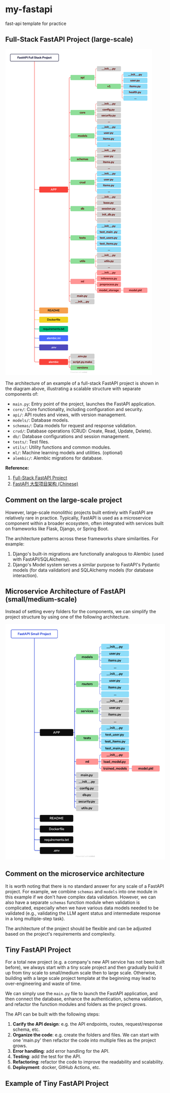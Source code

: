 # my-fastapi
fast-api template for practice

## Full-Stack FastAPI Project (large-scale)
![FastAPI Full-Stack Project Architecture](large_project_architecture.png)

The architecture of an example of a full-stack FastAPI project is shown in the diagram above, illustrating a scalable structure with separate components of:

- `main.py`: Entry point of the project, launches the FastAPI application.
- `core/`: Core functionality, including configuration and security.
- `api/`: API routes and views, with version management.
- `models/`: Database models.
- `schemas/`: Data models for request and response validation.
- `crud/`: Database operations (CRUD: Create, Read, Update, Delete).
- `db/`: Database configurations and session management.
- `tests/`: Test files.
- `utils/`: Utility functions and common modules. 
- `ml/`: Machine learning models and utilities. (optional)
- `alembic/`: Alembic migrations for database.

**Reference:** 
1. [Full-Stack FastAPI Project](https://fastapi.tiangolo.com/project-generation/)
2. [FastAPI 大型项目架构 (Chinese)](https://www.cnblogs.com/wuhuacong/p/18380808)

## Comment on the large-scale project
However, large-scale monolithic projects built entirely with FastAPI are relatively rare in practice. Typically, FastAPI is used as a microservice component within a broader ecosystem, often integrated with services built on frameworks like Flask, Django, or Spring Boot.

The architecture patterns across these frameworks share similarities. For example:
1. Django's built-in migrations are functionally analogous to Alembic (used with FastAPI/SQLAlchemy).
2. Django's Model system serves a similar purpose to FastAPI's Pydantic models (for data validation) and SQLAlchemy models (for database interaction).

## Microservice Architecture of FastAPI (small/medium-scale)
Instead of setting every folders for the components, we can simplify the project structure by using one of the following architecture.

![FastAPI Microservice Architecture](small_project_architecture.png)

## Comment on the microservice architecture
It is worth noting that there is no standard answer for any scale of a FastAPI project. For example, we combine `schemas` and `models` into one module in this example if we don't have complex data validation. However, we can also have a separate `schemas` function module when validation is complicated, especially when we have various data models needed to be validated (e.g., validating the LLM agent status and intermediate response in a long multiple-step task). 

The architecture of the project should be flexible and can be adjusted based on the project's requirements and complexity. 

## Tiny FastAPI Project
For a total new project (e.g. a company's new API service has not been built before), we always start with a tiny scale project and then gradually build it up from tiny scale to small/medium scale then to large scale. Otherwise, building with a large scale project template at the beginning may lead to over-engineering and waste of time. 

We can simply use the `main.py` file to launch the FastAPI application, and then connect the database, enhance the authentication, schema validation, and refactor the function modules and folders as the project grows.

The API can be built with the following steps:
1. **Carify the API design**: e.g. the API endpoints, routes, request/response schema, etc.
2. **Organize the code**: e.g. create the folders and files. We can start with one 'main.py' then refactor the code into multiple files as the project grows.
3. **Error handling**: add error handling for the API.
4. **Testing**: add the test for the API.
5. **Refactoring**: refactor the code to improve the readability and scalability.
6. **Deployment**: docker, GitHub Actions, etc.

## Example of Tiny FastAPI Project




